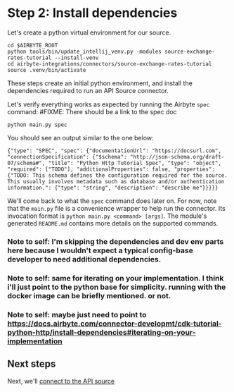 # Step 2: Install dependencies

Let's create a python virtual environment for our source.


```
cd $AIRBYTE_ROOT
python tools/bin/update_intellij_venv.py -modules source-exchange-rates-tutorial --install-venv
cd airbyte-integrations/connectors/source-exchange-rates-tutorial
source .venv/bin/activate
```
These steps create an initial python environment, and install the dependencies required to run an API Source connector.

Let's verify everything works as expected by running the Airbyte `spec` command: #FIXME: There should be a link to the spec doc
```
python main.py spec

```

You should see an output similar to the one below:
```
{"type": "SPEC", "spec": {"documentationUrl": "https://docsurl.com", "connectionSpecification": {"$schema": "http://json-schema.org/draft-07/schema#", "title": "Python Http Tutorial Spec", "type": "object", "required": ["TODO"], "additionalProperties": false, "properties": {"TODO: This schema defines the configuration required for the source. This usually involves metadata such as database and/or authentication information.": {"type": "string", "description": "describe me"}}}}}
```

We'll come back to what the `spec` command does later on.
For now, note that the `main.py` file is a convenience wrapper to help run the connector.
Its invocation format is `python main.py <command> [args]`.
The module's generated `README.md` contains more details on the supported commands.



### Note to self: I'm skipping the dependencies and dev env parts here because I wouldn't expect a typical config-base developer to need additional dependencies.
### Note to self: same for iterating on your implementation. I think i'll just point to the python base for simplicity. running with the docker image can be briefly mentioned. or not.
### Note to self: maybe just need to point to https://docs.airbyte.com/connector-developmt/cdk-tutorial-python-http/install-dependencies#iterating-on-your-implementation

## Next steps
Next, we'll [connect to the API source](./3-connecting.md)